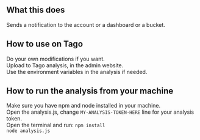 ## What this does
Sends a notification to the account or a dashboard or a bucket.
## How to use on Tago
Do your own modifications if you want.<br>
Upload to Tago analysis, in the admin website.<br>
Use the environment variables in the analysis if needed.<br>
## How to run the analysis from your machine
Make sure you have npm and node installed in your machine.<br>
Open the analysis.js, change `MY-ANALYSIS-TOKEN-HERE` line for your analysis token.<br>
Open the terminal and run:
`npm install`<br>
`node analysis.js`

